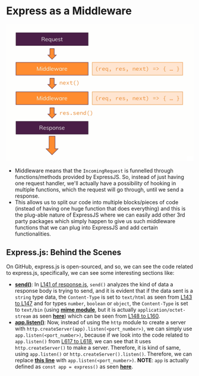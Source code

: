 # Express as a Middleware

![Express-Middleware](./images/express-pattern-middleware.png)

- Middleware means that the `IncomingRequest` is funnelled through functions/methods provided by ExpressJS. So, instead of just having one request handler, we'll actually have a possibility of hooking in multiple functions, which the request will go through, until we send a response.
- This allows us to split our code into multiple blocks/pieces of code (instead of having one huge function that does everything) and this is the plug-able nature of ExpressJS where we can easily add other 3rd party packages which simply happen to give us such middleware functions that we can plug into ExpressJS and add certain functionalities.

## Express.js: Behind the Scenes

On GitHub, express.js is open-sourced, and so, we can see the code related to express.js, specifically, we can see some interesting sections like:

- **[send()](https://github.com/expressjs/express/blob/508936853a6e311099c9985d4c11a4b1b8f6af07/lib/response.js#L107)**: In [L141 of response.js](https://github.com/expressjs/express/blob/508936853a6e311099c9985d4c11a4b1b8f6af07/lib/response.js#L141), `send()` analyzes the kind of data a response body is trying to send, and it is evident that if the data sent is a `string` type data, the `Content-Type` is set to `text/html` as seen from [L143 to L147](https://github.com/expressjs/express/blob/508936853a6e311099c9985d4c11a4b1b8f6af07/lib/response.js#L143-L147) and for types `number`, `boolean` or `object`, the `Content-Type` is set to `text/bin` (using **[mime module](https://github.com/broofa/mime)**, but it is actually `application/octet-stream` as seen **[here](https://github.com/jshttp/mime-db/blob/10d87440851afae4a566605ed3a7c95ed9abc552/src/apache-types.json#L308)**) which can be seen from [L148 to L160](https://github.com/expressjs/express/blob/508936853a6e311099c9985d4c11a4b1b8f6af07/lib/response.js#L148-L160).
- **[app.listen()](https://github.com/expressjs/express/blob/508936853a6e311099c9985d4c11a4b1b8f6af07/lib/application.js#L616-L619)**: Now, instead of using the `http` module to create a server with `http.createServer(app).listen(<port_number>)`, we can simply use `app.listen(<port_number>)`, because if we look into the code related to `app.listen()` from [L617 to L618](https://github.com/expressjs/express/blob/508936853a6e311099c9985d4c11a4b1b8f6af07/lib/application.js#L617-L618), we can see that it uses `http.createServer()` to make a server. Therefore, it is kind of same, using `app.listen()` or `http.createServer().listen()`. Therefore, we can replace **[this line](https://github.com/Ch-sriram/node-js-deno/commit/c605244443c83725e89f428e7c5f6fec837a292a#diff-9aa0b207299d6279a2b3a26798d30839bed45259b3587950a36e4e40aa903c3aR13)** with `app.listen(<port_number>)`.
**NOTE**: `app` is actually defined as `const app = express()` as seen **[here](https://github.com/Ch-sriram/node-js-deno/commit/c605244443c83725e89f428e7c5f6fec837a292a#diff-9aa0b207299d6279a2b3a26798d30839bed45259b3587950a36e4e40aa903c3aR10)**.
